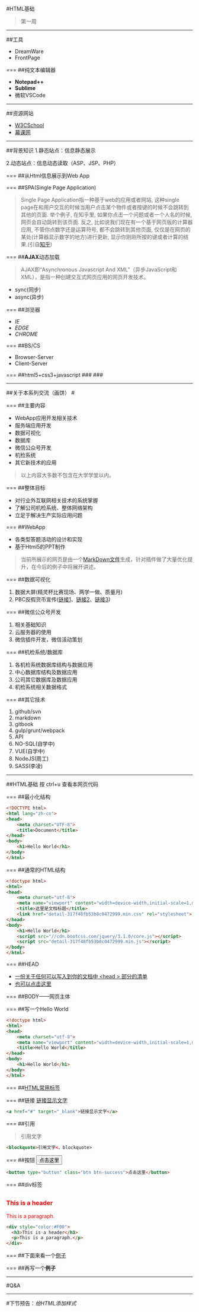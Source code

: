 #HTML基础<i class="fa fa-html5"></i>
>第一周

----
##<i class="fa fa-cog"></i>工具
* DreamWare
* FrontPage

===
##<i class="fa fa-edit"></i>纯文本编辑器
* **Notepad++**
* **Sublime**
* 微软VSCode

----
<!-- .slide: data-background="#41b883" -->
##<i class="fa fa-link"></i>资源网站

* [W3CSchool](http://www.runoob.com/)
* [幕课网](http://www.imooc.com/)

----
##<i class="fa fa-html5"></i>背景知识
1.静态站点：信息静态展示

2.动态站点：信息动态读取（ASP、JSP、PHP）

===
##从Html信息展示到Web App

===
##SPA(Single Page Application)
>Single Page Application指一种基于web的应用或者网站, 这种single page在和用户交互的时候当用户点击某个物件或者按键的时候不会跳转到其他的页面. 举个例子, 在知乎里, 如果你点击一个问题或者一个人名的时候, 网页会自动跳转到该页面. 反之, 比如说我们现在有一个基于网页版的计算器应用, 不管你点数字还是运算符号, 都不会跳转到其他页面, 仅仅是在网页的某处(计算器显示数字的地方)进行更新, 显示你刚刚所按的键或者计算的结果.(引自[知乎](http://www.zhihu.com/question/27005645))

===
##**AJAX**动态加载
>AJAX即“Asynchronous Javascript And XML”（异步JavaScript和XML），是指一种创建交互式网页应用的网页开发技术。

* sync(同步)
* async(异步)

===
##浏览器
* <i class="fa fa-internet-explorer">IE</i> 
* <i class="fa fa-edge">EDGE</i> 
* <i class="fa fa-chrome">CHROME</i>

===
##BS/CS
* Browser-Server
* Client-Server

===
##html5+css3+javascript
###<i class="fa fa-html5" style="font-size:4em;margin-top:20px;"></i> 
###<i class="fa fa-css3" style="font-size:4em;margin-top:20px;"></i> 

----
<!-- .slide: data-background="#41b883" -->
##关于本系列交流（画饼）
#<i class="fa fa-pie-chart" style="font-size:5em;margin-top:20px;"></i> 

===
##主要内容
* WebApp应用开发相关技术
* 服务端应用开发
* 数据可视化
* 数据库
* 微信公众号开发
* 机检系统
* 其它新技术的应用

>以上内容大多数不包含在大学学堂以内。

===
##整体目标
* 对行业外互联网相关技术的系统掌握
* 了解公司机检系统、整体网络架构
* 立足于解决生产实际应用问题

===
##WebApp
* 各类型答题活动的设计和实现
* 基于Html5的PPT制作

>当前所展示的网页是由一个[MarkDown文件](./markdown/HTML基础.md)生成，针对插件做了大量优化提升，在今后的例子中将展开讲述。

===
##数据可视化
1. 数据大屏(精灵杯比赛现场、两学一做、质量月)
2. PBC反假货币宣传([链接1](http://cbpm.sinaapp.com/topic/201609/province.html)、[链接2](http://cbpm.sinaapp.com/topic/201609/)、[链接3](http://cbpm.sinaapp.com/topic/201609/dot.html))

===
##微信公众号开发
1. 相关基础知识
2. 云服务器的使用
3. 微信插件开发，微信活动策划

===
##机检系统/数据库
1. 各机检系统数据库结构与数据应用
2. 中心数据库结构及数据应用
3. 公司其它数据库及数据应用
4. 机检系统相关数据格式

===
##其它技术
1. github/svn
2. markdown
3. gitbook
4. gulp/grunt/webpack
5. API
6. NO-SQL(自学中)
7. VUE(自学中)
8. NodeJS(周工)
9. SASS(李凌)

----
##HTML基础
按 <span class="label label-small label-info">ctrl+u</span> 查看本网页代码

===
##最小化结构
```html
<!DOCTYPE html>
<html lang="zh-cn">
<head>
	<meta charset="UTF-8">
	<title>Document</title>
</head>
<body>
	<h1>Hello World</h1>
</body>
</html>
```

===
##通常的HTML结构
```html
<!doctype html>
<html>
<head>
    <meta charset="utf-8">
    <meta name="viewport" content="width=device-width,initial-scale=1,maximum-scale=1,user-scalable=no">
    <title>这里是文档标题</title>
    <link href="detail-317f48fb53b8c0472999.min.css" rel="stylesheet">
</head>
<body>
    <h1>Hello World</h1>
    <script src="//cdn.bootcss.com/jquery/3.1.0/core.js"></script>
    <script src="detail-317f48fb53b8c0472999.min.js"></script>
</body>
</html>
```

===
##HEAD
* [一份关于任何可以写入到你的文档中 &lt;head &gt; 部分的清单](https://github.com/Amery2010/HEAD)
* [也可以点击这里](./markdown/HEAD.html)

===
##BODY——网页主体

===
##写一个Hello World

```html
<!doctype html>
<html>
<head>
    <meta charset="utf-8">
    <meta name="viewport" content="width=device-width,initial-scale=1,maximum-scale=1,user-scalable=no">
    <title>Hello World</title>
</head>
<body>
    <h1>Hello World</h1>
</body>
</html>
```

===
##[HTML常用标签](http://www.w3school.com.cn/tags/)

===
##链接
<a href="#" target="_blank">链接显示文字</a>
```html
<a href="#" target="_blank">链接显示文字</a>
```

===
##引用
>引用文字

```html
<blockquote>引用文字<、blockquote>
```

===
##按钮
<button type="button" class="btn btn-success">点击这里</button>

```html
<button type="button" class="btn btn-success">点击这里</button>
```

===
##div标签

<div style="color:#F00;margin-top:30px;">
  <h3>This is a header</h3>
  <p>This is a paragraph.</p>
</div>

```html
<div style="color:#F00">
  <h3>This is a header</h3>
  <p>This is a paragraph.</p>
</div>
```

===
##下面来看一个[例子](./markdown/HEAD.html)

===
##再写一个**例子**

----
<!-- .slide: data-background="#41b883" -->
#Q&A

----
#下节预告：*给HTML添加样式*